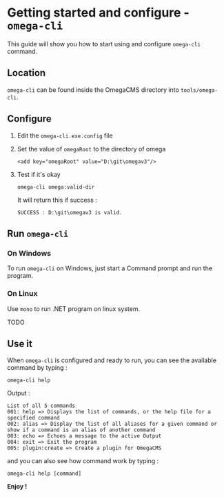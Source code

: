 # Getting started and configure - `omega-cli`

This guide will show you how to start using and configure `omega-cli` command.

## Location

`omega-cli` can be found inside the OmegaCMS directory into `tools/omega-cli`.


## Configure

1. Edit the `omega-cli.exe.config` file
2. Set the value of `omegaRoot` to the directory of omega
    ```
    <add key="omegaRoot" value="D:\git\omegav3"/>
    ```
3. Test if it's okay
    ```
    omega-cli omega:valid-dir
    ```
    
    It will return this if success :
    ```
    SUCCESS : D:\git\omegav3 is valid.
    ```

## Run `omega-cli`

### On Windows

To run `omega-cli` on Windows, just start a Command prompt and run the program.

### On Linux

Use `mono` to run .NET program on linux system.

TODO

## Use it

When `omega-cli` is configured and ready to run, you can see the available command by typing :
```
omega-cli help
```

Output :
```
List of all 5 commands
001: help => Displays the list of commands, or the help file for a specified command
002: alias => Display the list of all aliases for a given command or show if a command is an alias of another command
003: echo => Echoes a message to the active Output
004: exit => Exit the program
005: plugin:create => Create a plugin for OmegaCMS
```

and you can also see how command work by typing :
```
omega-cli help [command]
```


**Enjoy !**